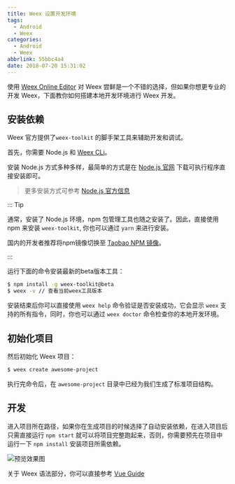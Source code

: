 ```yaml
---
title: Weex 设置开发环境
tags:
  - Android
  - Weex
categories:
  - Android
  - Weex
abbrlink: 55bbc4a4
date: 2018-07-20 15:31:02
---
```


使用 [Weex Online Editor](http://editor.weex.io/?spm=a2c7j.-zh-guide-develop-setup-develop-environment.0.0.17042b2442JwzK) 对 Weex 尝鲜是一个不错的选择，但如果你想更专业的开发 Weex，下面教你如何搭建本地开发环境进行 Weex 开发。

## 安装依赖

Weex 官方提供了`weex-toolkit` 的脚手架工具来辅助开发和调试。

首先，你需要 Node.js 和 [Weex CLi](https://github.com/weexteam/weex-toolkit)。

安装 Node.js 方式多种多样，最简单的方式是在 [Node.js 官网](https://nodejs.org/en/) 下载可执行程序直接安装即可。

> 更多安装方式可参考 [Node.js 官方信息](https://nodejs.org/en/download/)

::: Tip

通常，安装了 Node.js 环境，npm 包管理工具也随之安装了。因此，直接使用 npm 来安装 `weex-toolkit`, 你也可以通过 `yarn` 来进行安装。

国内的开发者推荐将npm镜像切换至 [Taobao NPM 镜像](https://registry.npm.taobao.org/)。

:::

运行下面的命令安装最新的beta版本工具：

```bash
$ npm install -g weex-toolkit@beta
$ weex -v // 查看当前weex工具版本
```

安装结束后你可以直接使用 `weex help` 命令验证是否安装成功，它会显示 `weex` 支持的所有指令，同时，你也可以通过 `weex doctor` 命令检查你的本地开发环境。

<!--more-->

## 初始化项目

然后初始化 Weex 项目：

```bash
$ weex create awesome-project
```

执行完命令后，在 `awesome-project` 目录中已经为我们生成了标准项目结构。

## 开发

进入项目所在路径，如果你在生成项目的时候选择了自动安装依赖，在进入项目后只需直接运行 `npm start` 就可以将项目完整跑起来，否则，你需要预先在项目中运行一下 `npm install` 安装项目所需依赖。

![预览效果图](https://img.alicdn.com/tfs/TB1rAcoI9zqK1RjSZPxXXc4tVXa-2384-1488.png)

关于 Weex 语法部分，你可以直接参考 [Vue Guide](https://vuejs.org/v2/guide/)
